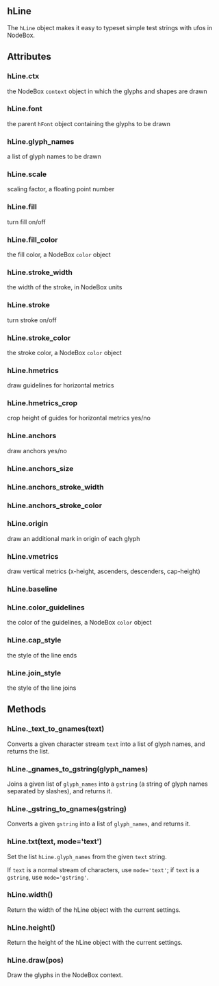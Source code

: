 ## hLine

The `hLine` object makes it easy to typeset simple test strings with ufos in NodeBox.

## Attributes

### hLine.ctx

the NodeBox `context` object in which the glyphs and shapes are drawn

### hLine.font

the parent `hFont` object containing the glyphs to be drawn

### hLine.glyph_names

a list of glyph names to be drawn

### hLine.scale

scaling factor, a floating point number

### hLine.fill

turn fill on/off

### hLine.fill_color

the fill color, a NodeBox `color` object

### hLine.stroke_width

the width of the stroke, in NodeBox units

### hLine.stroke

turn stroke on/off

### hLine.stroke_color

the stroke color, a NodeBox `color` object

### hLine.hmetrics

draw guidelines for horizontal metrics

### hLine.hmetrics_crop

crop height of guides for horizontal metrics yes/no

### hLine.anchors

draw anchors yes/no

### hLine.anchors_size

### hLine.anchors_stroke_width

### hLine.anchors_stroke_color

### hLine.origin

draw an additional mark in origin of each glyph

### hLine.vmetrics

draw vertical metrics (x-height, ascenders, descenders, cap-height)

### hLine.baseline

### hLine.color_guidelines

the color of the guidelines, a NodeBox `color` object

### hLine.cap_style

the style of the line ends

### hLine.join_style

the style of the line joins


## Methods

### hLine.\_text\_to_gnames(text)

Converts a given character stream `text` into a list of glyph names, and returns the list.

### hLine.\_gnames\_to\_gstring(glyph_names)

Joins a given list of `glyph_names` into a `gstring` (a string of glyph names separated by slashes), and returns it.

### hLine.\_gstring\_to\_gnames(gstring)

Converts a given `gstring` into a list of `glyph_names`, and returns it.

### hLine.txt(text, mode='text')

Set the list `hLine.glyph_names` from the given `text` string.

If `text` is a normal stream of characters, use `mode='text'`; if `text` is a `gstring`, use `mode='gstring'`.

### hLine.width()

Return the width of the hLine object with the current settings.

### hLine.height()

Return the height of the hLine object with the current settings.

### hLine.draw(pos)

Draw the glyphs in the NodeBox context.

